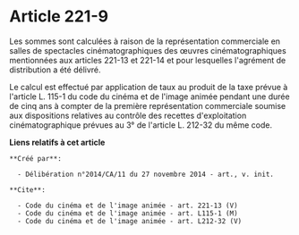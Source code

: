 # Article 221-9

Les sommes sont calculées à raison de la représentation commerciale en salles de spectacles cinématographiques des œuvres
cinématographiques mentionnées aux articles 221-13 et 221-14 et pour lesquelles l'agrément de distribution a été délivré. 

Le calcul est effectué par application de taux au produit de la taxe prévue à l'article L. 115-1 du code du cinéma et de
l'image animée pendant une durée de cinq ans à compter de la première représentation commerciale soumise aux dispositions
relatives au contrôle des recettes d'exploitation cinématographique prévues au 3° de l'article L. 212-32 du même code.

**Liens relatifs à cet article**

	**Créé par**:

	  - Délibération n°2014/CA/11 du 27 novembre 2014 - art., v. init.

	**Cite**:

	  - Code du cinéma et de l'image animée - art. 221-13 (V)
	  - Code du cinéma et de l'image animée - art. L115-1 (M)
	  - Code du cinéma et de l'image animée - art. L212-32 (V)
